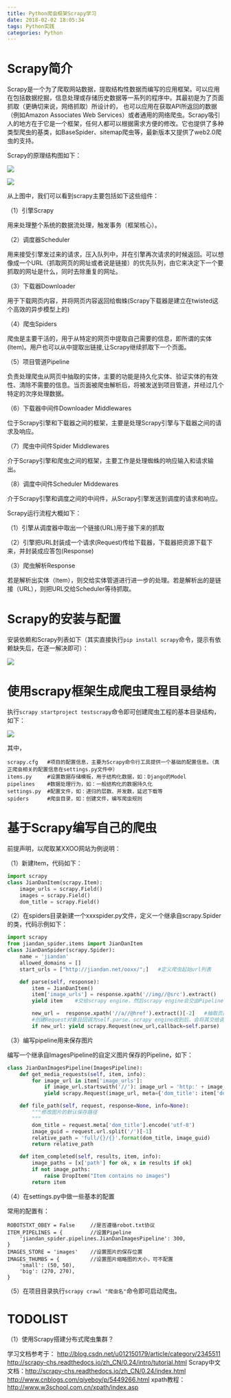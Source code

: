 ```yaml
---
title: Python爬虫框架Scrapy学习
date: 2018-02-02 18:05:34
tags: Python实践
categories: Python
---
```


# Scrapy简介

Scrapy是一个为了爬取网站数据，提取结构性数据而编写的应用框架。可以应用在包括数据挖掘，信息处理或存储历史数据等一系列的程序中。其最初是为了页面抓取（更确切来说，网络抓取）所设计的， 也可以应用在获取API所返回的数据（例如Amazon Associates Web Services）或者通用的网络爬虫。Scrapy吸引人的地方在于它是一个框架，任何人都可以根据需求方便的修改。它也提供了多种类型爬虫的基类，如BaseSpider、sitemap爬虫等，最新版本又提供了web2.0爬虫的支持。

Scrapy的原理结构图如下：

![](/images/scrapy_1_1.png)

![](/images/scrapy_1_2.png)

从上图中，我们可以看到scrapy主要包括如下这些组件：

（1）引擎Scrapy

用来处理整个系统的数据流处理，触发事务（框架核心）。

（2）调度器Scheduler

用来接受引擎发过来的请求，压入队列中，并在引擎再次请求的时候返回。可以想像成一个URL（抓取网页的网址或者说是链接）的优先队列，由它来决定下一个要抓取的网址是什么，同时去除重复的网址。

（3）下载器Downloader

用于下载网页内容，并将网页内容返回给蜘蛛(Scrapy下载器是建立在twisted这个高效的异步模型上的)

（4）爬虫Spiders

爬虫是主要干活的，用于从特定的网页中提取自己需要的信息，即所谓的实体(Item)。用户也可以从中提取出链接,让Scrapy继续抓取下一个页面。

（5）项目管道Pipeline

负责处理爬虫从网页中抽取的实体，主要的功能是持久化实体、验证实体的有效性、清除不需要的信息。当页面被爬虫解析后，将被发送到项目管道，并经过几个特定的次序处理数据。

（6）下载器中间件Downloader Middlewares

位于Scrapy引擎和下载器之间的框架，主要是处理Scrapy引擎与下载器之间的请求及响应。

（7）爬虫中间件Spider Middlewares

介于Scrapy引擎和爬虫之间的框架，主要工作是处理蜘蛛的响应输入和请求输出。

（8）调度中间件Scheduler Middewares

介于Scrapy引擎和调度之间的中间件，从Scrapy引擎发送到调度的请求和响应。

Scrapy运行流程大概如下：

（1）引擎从调度器中取出一个链接(URL)用于接下来的抓取

（2）引擎把URL封装成一个请求(Request)传给下载器，下载器把资源下载下来，并封装成应答包(Response)

（3）爬虫解析Response

若是解析出实体（Item），则交给实体管道进行进一步的处理。若是解析出的是链接（URL），则把URL交给Scheduler等待抓取。

# Scrapy的安装与配置

安装依赖和Scrapy列表如下（其实直接执行`pip install scrapy`命令，提示有依赖缺失后，在逐一解决即可）：

![](/images/scrapy_1_3.png)

# 使用scrapy框架生成爬虫工程目录结构

执行`scrapy startproject testscrapy`命令即可创建爬虫工程的基本目录结构，如下：

![](/images/scrapy_1_4.png)

其中，

	scrapy.cfg   #项目的配置信息，主要为Scrapy命令行工具提供一个基础的配置信息。（真正爬虫相关的配置信息在settings.py文件中）
	items.py     #设置数据存储模板，用于结构化数据，如：Django的Model
	pipelines    #数据处理行为，如：一般结构化的数据持久化
	settings.py  #配置文件，如：递归的层数、并发数，延迟下载等
	spiders      #爬虫目录，如：创建文件，编写爬虫规则

# 基于Scrapy编写自己的爬虫

前提声明，以爬取某XXOO网站为例说明：

（1）新建Item，代码如下：

```Python
import scrapy
class JianDanItem(scrapy.Item):
    image_urls = scrapy.Field()
    images = scrapy.Field()
    dom_title = scrapy.Field()
```

（2）在spiders目录新建一个xxxspider.py文件，定义一个继承自scrapy.Spider的类，代码示例如下：

```Python
import scrapy
from jiandan_spider.items import JianDanItem
class JianDanSpider(scrapy.Spider):
    name = 'jiandan'
    allowed_domains = []
    start_urls = ["http://jiandan.net/ooxx/";]   #定义爬虫起始url列表

    def parse(self, response):
        item = JianDanItem()
        item['image_urls'] = response.xpath('//img//@src').extract()   #解析页面上所有的img元素中图片链接地址
        yield item    #交给scrapy engine，然后scrapy engine会交由Pipeline来处理

        new_url =  response.xpath('//a//@href').extract()[-2]   #抽取页面下一页的链接地址
        #创建Request对象且回调为self.parse，scrapy engine收到后，会将其交给调度器Scheduler模块，等待被抓取
        if new_url: yield scrapy.Request(new_url,callback=self.parse)
```

（3）编写pipeline用来保存图片

编写一个继承自ImagesPipeline的自定义图片保存的Pipeline，如下：

```Python
class JianDanImagesPipeline(ImagesPipeline):
    def get_media_requests(self, item, info):
        for image_url in item['image_urls']:
            if image_url.startswith('//'): image_url = 'http:' + image_url
            yield scrapy.Request(image_url, meta={'dom_title': item['dom_title']})

    def file_path(self, request, response=None, info=None):
        """修改图片的默认保存路径
        """
        dom_title = request.meta['dom_title'].encode('utf-8')
        image_guid = request.url.split('/')[-1]
        relative_path = 'full/{}/{}'.format(dom_title, image_guid)
        return relative_path

    def item_completed(self, results, item, info):
        image_paths = [x['path'] for ok, x in results if ok]
        if not image_paths:
            raise DropItem("Item contains no images")
        return item
```

（4）在settings.py中做一些基本的配置

常用的配置有：

```
ROBOTSTXT_OBEY = False     //是否遵循robot.txt协议
ITEM_PIPELINES = {         //设置Pipeline
    'jiandan_spider.pipelines.JianDanImagesPipeline': 300,
}
IMAGES_STORE = 'images'    //设置图片的保存位置
IMAGES_THUMBS = {          //设置图片缩略图的大小，可不配置
    'small': (50, 50),
    'big': (270, 270),
}
```

（5）在项目目录执行`scrapy crawl "爬虫名"`命令即可启动爬虫。

# TODOLIST

（1）使用Scrapy搭建分布式爬虫集群？



学习文档参考于：
http://blog.csdn.net/u012150179/article/category/2345511
http://scrapy-chs.readthedocs.io/zh_CN/0.24/intro/tutorial.html
Scrapy中文文档：http://scrapy-chs.readthedocs.io/zh_CN/0.24/index.html
http://www.cnblogs.com/qiyeboy/p/5449266.html
xpath教程：http://www.w3school.com.cn/xpath/index.asp
